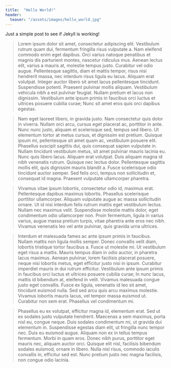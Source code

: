 ```yaml
---
title:  "Hello World!"
header:
  teaser: "/assets/images/hello_world.jpg"
---
```

Just a simple post to see if Jekyll is working!

> Lorem ipsum dolor sit amet, consectetur adipiscing elit. Vestibulum rutrum quam dui, fermentum fringilla risus vulputate a. Nam eleifend commodo enim eget dapibus. Orci varius natoque penatibus et magnis dis parturient montes, nascetur ridiculus mus. Aenean lectus elit, varius a mauris at, molestie tempus justo. Curabitur vel odio augue. Pellentesque sagittis, diam et mattis tempor, risus nisi hendrerit massa, nec interdum risus ligula eu lacus. Aliquam erat volutpat. Integer auctor libero sit amet lacus pellentesque tincidunt. Suspendisse potenti. Praesent pulvinar mollis aliquam. Vestibulum vehicula nibh a est pulvinar feugiat. Nullam pretium et lacus non dignissim. Vestibulum ante ipsum primis in faucibus orci luctus et ultrices posuere cubilia curae; Nunc sit amet eros quis orci dapibus egestas.

> Nam eget laoreet libero, in gravida justo. Nam consectetur quis dolor in viverra. Nullam orci arcu, cursus eget placerat ac, porttitor in ante. Nunc nunc justo, aliquam et scelerisque sed, tempus sed libero. Ut elementum tortor at metus cursus, et dignissim est pretium. Quisque ipsum mi, pellentesque sit amet quam ac, vestibulum posuere elit. Phasellus suscipit sagittis dui, quis consequat sapien vulputate in. Nullam tincidunt vestibulum metus, sit amet pulvinar mauris lacinia eu. Nunc quis libero lacus. Aliquam erat volutpat. Duis aliquam magna id nibh venenatis rutrum. Quisque nec lectus dolor. Pellentesque sagittis mollis elit, quis dignissim mauris blandit a. Fusce scelerisque odio tincidunt auctor semper. Sed felis orci, tempus non sollicitudin et, consequat id magna. Praesent vulputate ullamcorper pharetra.

> Vivamus vitae ipsum lobortis, consectetur odio id, maximus erat. Pellentesque dapibus maximus lobortis. Phasellus scelerisque porttitor ullamcorper. Aliquam vulputate augue ac massa sollicitudin ornare. Ut id nisi interdum felis rutrum mattis eget vestibulum lectus. Nullam nec maximus velit. Suspendisse molestie mattis dolor, eget condimentum odio ullamcorper non. Proin fermentum, ligula in varius varius, augue massa pretium turpis, vitae pharetra ante eros nec nibh. Vivamus venenatis leo vel ante pulvinar, quis gravida urna ultrices.

> Interdum et malesuada fames ac ante ipsum primis in faucibus. Nullam mattis non ligula mollis semper. Donec convallis velit diam, lobortis tristique tortor faucibus a. Fusce ut molestie mi. Ut vestibulum eget risus a mattis. Mauris tempus diam in odio auctor, in pharetra lacus maximus. Aenean pulvinar, lorem facilisis placerat posuere, neque nisi lobortis metus, eget efficitur justo nisi in ipsum. Curabitur imperdiet mauris in dui rutrum efficitur. Vestibulum ante ipsum primis in faucibus orci luctus et ultrices posuere cubilia curae; In nunc lacus, mattis id bibendum at, eleifend in velit. Vivamus malesuada congue justo eget convallis. Fusce ex ligula, venenatis id leo sit amet, tincidunt euismod nulla. Sed sed arcu quis arcu maximus molestie. Vivamus lobortis mauris lacus, vel tempor massa euismod ut. Curabitur non sem erat. Phasellus vel condimentum mi.

> Phasellus eu ex volutpat, efficitur magna id, elementum erat. Sed ut ex sodales justo vulputate hendrerit. Maecenas a sem maximus, porta nisl eu, congue neque. Duis sodales condimentum mi, ut gravida dui elementum in. Suspendisse egestas diam elit, ut fringilla nunc tempor nec. Duis eu euismod augue. Aliquam non ex in tellus tempus fermentum. Morbi in quam eros. Donec nibh purus, porttitor eget mauris nec, aliquam auctor orci. Quisque elit nisl, facilisis bibendum sodales euismod, ornare in libero. Nulla nisl risus, commodo iaculis convallis in, efficitur sed est. Nunc pretium justo nec magna facilisis, non congue odio lacinia.
